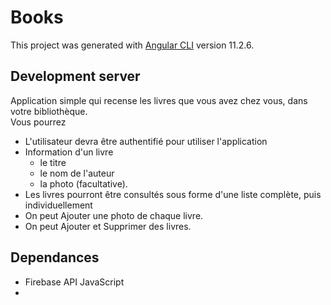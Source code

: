 # Books

This project was generated with [Angular CLI](https://github.com/angular/angular-cli) version 11.2.6.

## Development server

Application simple qui recense les livres que vous avez chez vous, dans votre bibliothèque.  
Vous pourrez 
  - L'utilisateur devra être authentifié pour utiliser l'application
  - Information d'un livre
    * le titre
    * le nom de l'auteur
    * la photo (facultative).
  - Les livres pourront être consultés sous forme d'une liste complète, puis individuellement
  - On peut Ajouter une photo de chaque livre.
  - On peut Ajouter et Supprimer des livres.
  
## Dependances
  - Firebase API JavaScript
  - 

 

